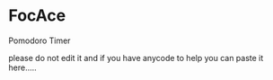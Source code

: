 # FocAce
Pomodoro Timer


please do not edit it and if you have anycode to help you can paste it here.....

